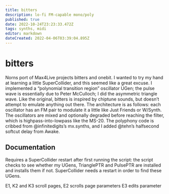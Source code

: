 ```yaml
---
title: bitters
description: lo-fi FM-capable mono/poly
published: true
date: 2022-10-24T23:23:33.472Z
tags: synths, midi
editor: markdown
dateCreated: 2022-04-06T03:39:04.895Z
---
```


# bitters
Norns port of Max4Live projects bitters and onebit. I wanted to try my hand at learning a little SuperCollider, and this seemed like a great excuse. I implemented a “polynomial transition region” oscillator UGen; the pulse wave is essentially due to Peter McCulloch; I did the asymmetric triangle wave. Like the original, bitters is inspired by chiptune sounds, but doesn’t attempt to emulate anything out there. The architecture is as follows: each oscillator has an FM pair to modulate it a little like Just Friends or W/Synth. The oscillators are mixed and optionally degraded before reaching the filter, which is highpass-into-lowpass like the MS-20. The polyphony code is cribbed from @infinitedigits’s mx.synths, and I added @tehn’s halfsecond softcut delay from Awake.

## Documentation

Requires a SuperCollider restart after first running the script: the script checks to see whether my UGens, TrianglePTR and PulsePTR are installed and installs them if not. SuperCollider needs a restart in order to find these UGens.

E1, K2 and K3 scroll pages,
E2 scrolls page parameters
E3 edits parameter